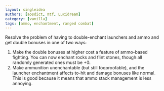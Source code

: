 ```yaml
---
layout: singleidea
authors: [aosdict, mtf, Luxidream]
category: [vanilla]
tags: [ammo, enchantment, ranged combat]
---
```

Resolve the problem of having to double-enchant launchers and ammo and get double bonuses in one of two ways:
1. Make the double bonuses at higher cost a feature of ammo-based fighting. You can now enchant rocks and flint stones, though all randomly generated ones must be +0.
2. Make ammunition unenchantable (but still fooproofable), and the launcher enchantment affects to-hit and damage bonuses like normal. This is good because it means that ammo stack management is less annoying.
